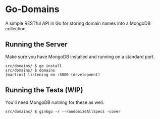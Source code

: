 # Go-Domains

A simple RESTful API in Go for storing domain names into a MongoDB collection.

## Running the Server

Make sure you have MongoDB installed and running on a standard port.

```
src/domains/ $ go install
src/domains/ $ domains
[martini] listening on :3000 (development)
```

## Running the Tests (WIP)

You'll need MongoDB running for these as well.

```
src/domains/ $ ginkgo -r --randomizeAllSpecs -cover
```